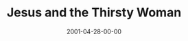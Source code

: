 ---
layout: message
category: message
series: "Close Encounters"
title: "Jesus and the Thirsty Woman"
date: 2001-04-28-00-00
message_id: 334
---